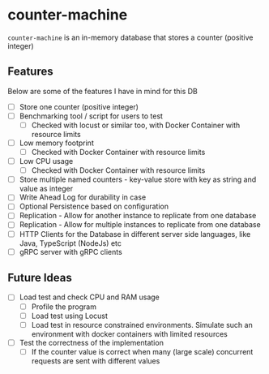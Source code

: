 # counter-machine

`counter-machine` is an in-memory database that stores a counter (positive integer)

## Features

Below are some of the features I have in mind for this DB

- [ ] Store one counter (positive integer)
- [ ] Benchmarking tool / script for users to test
    - [ ] Checked with locust or similar too, with Docker Container with resource limits
- [ ] Low memory footprint
    - [ ] Checked with Docker Container with resource limits
- [ ] Low CPU usage
    - [ ] Checked with Docker Container with resource limits
- [ ] Store multiple named counters - key-value store with key as string and value as integer
- [ ] Write Ahead Log for durability in case
- [ ] Optional Persistence based on configuration
- [ ] Replication - Allow for another instance to replicate from one database
- [ ] Replication - Allow for multiple instances to replicate from one database
- [ ] HTTP Clients for the Database in different server side languages, like Java, TypeScript (NodeJs) etc
- [ ] gRPC server with gRPC clients

## Future Ideas

- [ ] Load test and check CPU and RAM usage
    - [ ] Profile the program
    - [ ] Load test using Locust
    - [ ] Load test in resource constrained environments. Simulate such an environment with docker containers with limited resources

- [ ] Test the correctness of the implementation
    - [ ] If the counter value is correct when many (large scale) concurrent requests are sent with different values
